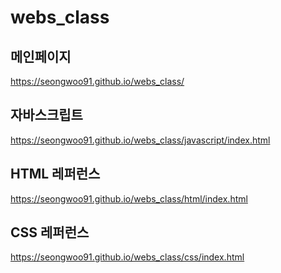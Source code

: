 # webs_class

## 메인페이지
https://seongwoo91.github.io/webs_class/

## 자바스크립트
https://seongwoo91.github.io/webs_class/javascript/index.html

## HTML 레퍼런스
https://seongwoo91.github.io/webs_class/html/index.html

## CSS 레퍼런스
https://seongwoo91.github.io/webs_class/css/index.html


